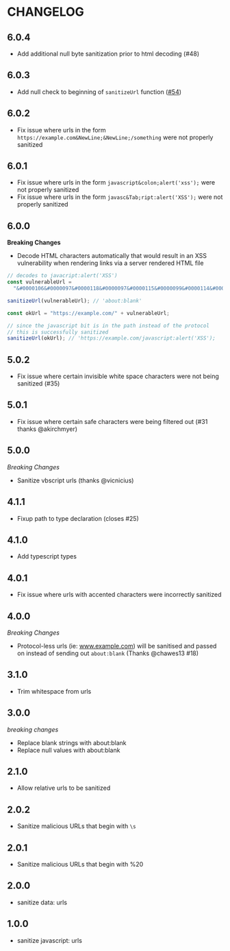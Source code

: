# CHANGELOG

## 6.0.4

- Add additional null byte sanitization prior to html decoding (#48)

## 6.0.3

- Add null check to beginning of `sanitizeUrl` function ([#54](https://github.com/braintree/sanitize-url/issues/54))

## 6.0.2

- Fix issue where urls in the form `https://example.com&NewLine;&NewLine;/something` were not properly sanitized

## 6.0.1

- Fix issue where urls in the form `javascript&colon;alert('xss');` were not properly sanitized
- Fix issue where urls in the form `javasc&Tab;ript:alert('XSS');` were not properly sanitized

## 6.0.0

**Breaking Changes**

- Decode HTML characters automatically that would result in an XSS vulnerability when rendering links via a server rendered HTML file

```js
// decodes to javacript:alert('XSS')
const vulnerableUrl =
  "&#0000106&#0000097&#0000118&#0000097&#0000115&#0000099&#0000114&#0000105&#0000112&#0000116&#0000058&#0000097&#0000108&#0000101&#0000114&#0000116&#0000040&#0000039&#0000088&#0000083&#0000083&#0000039&#0000041";

sanitizeUrl(vulnerableUrl); // 'about:blank'

const okUrl = "https://example.com/" + vulnerableUrl;

// since the javascript bit is in the path instead of the protocol
// this is successfully sanitized
sanitizeUrl(okUrl); // 'https://example.com/javascript:alert('XSS');
```

## 5.0.2

- Fix issue where certain invisible white space characters were not being sanitized (#35)

## 5.0.1

- Fix issue where certain safe characters were being filtered out (#31 thanks @akirchmyer)

## 5.0.0

_Breaking Changes_

- Sanitize vbscript urls (thanks @vicnicius)

## 4.1.1

- Fixup path to type declaration (closes #25)

## 4.1.0

- Add typescript types

## 4.0.1

- Fix issue where urls with accented characters were incorrectly sanitized

## 4.0.0

_Breaking Changes_

- Protocol-less urls (ie: www.example.com) will be sanitised and passed on instead of sending out `about:blank` (Thanks @chawes13 #18)

## 3.1.0

- Trim whitespace from urls

## 3.0.0

_breaking changes_

- Replace blank strings with about:blank
- Replace null values with about:blank

## 2.1.0

- Allow relative urls to be sanitized

## 2.0.2

- Sanitize malicious URLs that begin with `\s`

## 2.0.1

- Sanitize malicious URLs that begin with %20

## 2.0.0

- sanitize data: urls

## 1.0.0

- sanitize javascript: urls
